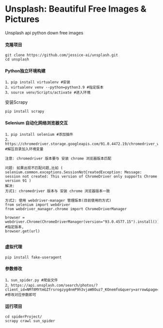 # Unsplash: Beautiful Free Images & Pictures

Unsplash api python down free images

#### 克隆项目

```
git clone https://github.com/jessice-ai/unsplash.git
cd unsplash
```

#### Python独立环境构建

```
1、pip install virtualenv #安装
2、virtualenv venv --python=python3.9 #指定版本
3、source venv/Scripts/activate #进入环境
```

安装Scrapy

```
pip install scrapy
```

#### Selenium 自动化网络浏览器交互

```
1、pip install selenium #添加插件
2、https://chromedriver.storage.googleapis.com/91.0.4472.19/chromedriver_win32.zip #解压目录加入环境变量

注意: chromedriver 版本要与 安装 chrome 浏览器版本匹配

问题: 如果出现不匹配问题,比如 ( selenium.common.exceptions.SessionNotCreatedException: Message: session not created: This version of ChromeDriver only supports Chrome version 91 )
解决:
方式1: chromedriver 版本与 安装 chrome 浏览器版本一致

方式2: 使用 webdriver-manager 管理版本(目前使用的方式)
from selenium import webdriver
from webdriver_manager.chrome import ChromeDriverManager

browser = webdriver.Chrome(ChromeDriverManager(version="93.0.4577.15").install()) #指定版本,
browser.get(url)


```

#### 虚拟代理

```
pip install fake-useragent
```

#### 参数修改

```
1、sun_spider.py #爬虫文件
2、https://api.unsplash.com/search/photos/?client_id=NMf8MYtmGZfrsrogzyg4nmP9h3vjaW0Ouz7_KOnemfo&query=arrow&page=8&per_page=100&order_by=latest #修改对应参数即可
```

#### 运行项目

```
cd spiderProject/
scrapy crawl sun_spider
```

